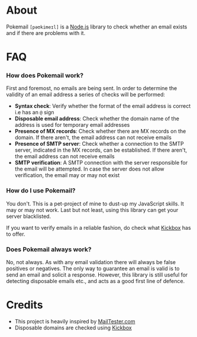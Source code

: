 # About

Pokemail `[pəʊkimeɪl]` is a [Node.js](http://nodejs.org) library to check whether an email exists and if there are problems with it.


# FAQ

### How does Pokemail work?

First and foremost, no emails are being sent. In order to determine the validity
of an email address a series of checks will be performed:

* **Syntax check**: Verify whether the format of the email address is correct i.e has an `@` sign
* **Disposable email address**: Check whether the domain name of the address is used for temporary email addresses
* **Presence of MX records**: Check whether there are MX records on the domain. If there aren't,
  the email address can not receive emails
* **Presence of SMTP server**: Check whether a connection to the SMTP server, indicated in the MX records,
  can be established. If there aren't, the email address can not receive emails
* **SMTP verification**: A SMTP connection with the server responsible for the email will be attempted.
  In case the server does not allow verification, the email may or may not exist


### How do I use Pokemail?

You don't. This is a pet-project of mine to dust-up my JavaScript skills. It may
or may not work. Last but not least, using this library can get your server
blacklisted.

If you want to verify emails in a reliable fashion, do check what [Kickbox](https://kickbox.io)
has to offer.


### Does Pokemail always work?

No, not always. As with any email validation there will always be false
positives or negatives. The only way to guarantee an email is valid is to send an
email and solicit a response. However, this library is still useful for
detecting disposable emails etc., and acts as a good first line of defence.

# Credits

* This project is heavily inspired by [MailTester.com](http://www.mailtester.com)
* Disposable domains are checked using [Kickbox](https://kickbox.io)
